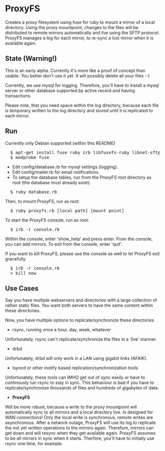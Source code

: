 
# ProxyFS

Creates a proxy filesystem using fuse for ruby to mount a mirror of a local directory.
Using the proxy mountpoint, changes to the files will be distributed to remote mirrors automatically and *live* using the SFTP protocol.
ProxyFS manages a log for each mirror, to re-sync a lost mirror when it is available again.

## State (Warning!)

This is an early alpha. Currently it's more like a proof of concept than usable. You better don't use it yet.
It will possibly delete all your files :-)

Currently, we use mysql for logging. Therefore, you'll have to install a mysql server or other database supported by active record and having transactions.

Please note, that you need space within the log directory, 
because each file is temporary written to the log directory and stored until it is replicated to each mirror.

## Run

Currently only Debian supported (within this README)

<pre>
  $ apt-get install fuse ruby irb libfusefs-ruby libnet-sftp2-ruby libactionmailer-ruby1.8 libactiverecord-ruby1.8 mysql-server libmysql-ruby
  $ modprobe fuse
</pre>

* Edit config/database.rb for mysql settings (logging).
* Edit config/mailer.rb for email notifications.
* To setup the database tables, run from the ProxyFS root directory as root (the database must already exist):

<pre>
  $ ruby database.rb
</pre>

Then, to mount ProxyFS, run as root:

<pre>
  $ ruby proxyfs.rb [local path] [mount point]
</pre>

To start the ProxyFS console, run as root:

<pre>
  $ irb -r console.rb
</pre>

Within the console, enter 'show_help' and press enter.
From the console, you can add mirrors.
To exit from the console, enter 'quit'.

If you want to kill ProxyFS, please use the console as well to let ProxyFS exit gracefully.

<pre>
  $ irb -r console.rb
  > kill_now
</pre>

## Use Cases

Say you have multiple webservers and directories with a large collection of rather static files.
You want both servers to have the same content within these directories.

Now, you have multiple options to replicate/synchronize these directories

- rsync, running once a hour, day, week, whatever

Unfortunately, rsync can't replicate/synchronize the files in a 'live' manner.

- drbd

Unfortunately, drbd will only work in a LAN using gigabit links (AFAIK).

- lsyncd or other inotify based replication/synchronization tools

Unfortunately, these tools can IMHO get out of sync easily or have to continously run rsync to stay in sync.
This behaviour is bad if you have to replicate/synchronize thousands of files and hundreds of gigabytes of data.

- **ProxyFS**

Will be more robust, because a write to the proxy mountpoint will automatically sync to all mirrors and a local directory live.
Is designed for WAN connections! Only the local write is synchronous, remote writes are asynchronous.
After a network outage, ProxyFS will use its log to replicate the not yet written operations to the mirrors again.
Therefore, mirrors can get down and will resync when they get available again.
ProxyFS assumes to be all mirrors in sync when it starts. Therfore, you'll have to initially use rsync one time, for example.


